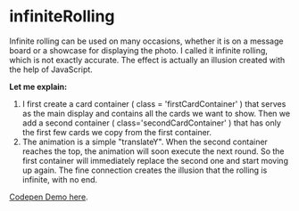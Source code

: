 # infiniteRolling
Infinite rolling can be used on many occasions, whether it is on  a message board or a showcase for displaying the photo. 
I called it infinite rolling, which is not exactly accurate. The effect is actually an illusion created with the help of JavaScript. 

**Let me explain:**

1. I first create a card container ( class = 'firstCardContainer' ) that serves as the main display and contains all the cards we want to show. Then we add a second container ( class='secondCardContainer' ) that has only the first few cards we copy from the first container. 
2. The animation is a simple "translateY". When the second container reaches the top, the animation will soon execute the next round. So the first container will immediately replace the second one and start moving up again. The fine connection creates the illusion that the rolling is infinite, with no end.

[Codepen Demo here](https://codepen.io/bwlw3127/pen/xxrRvZe).

